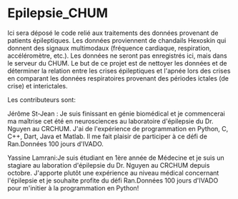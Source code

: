 # Epilepsie_CHUM

Ici sera déposé le code relié aux traitements des données provenant de patients épileptiques. Les données proviennent de chandails Hexoskin qui donnent des signaux multimodaux (fréquence cardiaque, respiration, accéléromètre, etc.). Les données ne seront pas enregistrés ici, mais dans le serveur du CHUM. Le but de ce projet est de nettoyer les données et de déterminer la relation entre les crises épileptiques et l'apnée lors des crises en comparant les données respiratoires provenant des périodes ictales (de crise) et interictales.


Les contributeurs sont:

Jérôme St-Jean : Je suis finissant en génie biomédical et je commencerai ma maîtrise cet été en neurosciences au laboratoire d'épilepsie du Dr. Nguyen au CRCHUM. J'ai de l'expérience de programmation en Python, C, C++, Dart, Java et Matlab. Il me fait plaisir de participer à ce défi de Ran.Données 100 jours d'IVADO.

Yassine Lamrani:Je suis étudiant en 1ère année de Médecine et je suis un stagiare au laboration d'épilepsie du Dr. Nguyen au CRCHUM depuis octobre. J'apporte plutôt une expérience au niveau médical concernant l'épilepsie et je souhaite profite du défi Ran.Données 100 jours d'IVADO pour m'initier à la programmation en Python!
